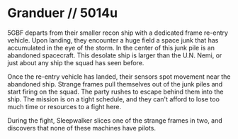 # Granduer // 5014u

5GBF departs from their smaller recon ship with a dedicated frame re-entry vehicle. Upon landing, they encounter a huge field a space junk that has accumulated in the eye of the storm. In the center of this junk pile is an abandoned spacecraft. This desolate ship is larger than the U.N. Nemi, or just about any ship the squad has seen before. 

Once the re-entry vehicle has landed, their sensors spot movement near the abandoned ship. Strange frames pull themselves out of the junk piles and start firing on the squad. The party rushes to escape behind them into the ship. The mission is on a tight schedule, and they can't afford to lose too much time or resources to a fight here.

During the fight, Sleepwalker slices one of the strange frames in two, and discovers that none of these machines have pilots.